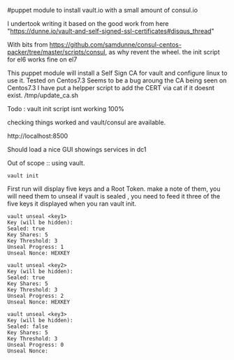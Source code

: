 #puppet module to install vault.io with a small amount of consul.io

I undertook writing it based on the good work from here 
"https://dunne.io/vault-and-self-signed-ssl-certificates#disqus_thread"

With bits from https://github.com/samdunne/consul-centos-packer/tree/master/scripts/consul, as why revent the wheel.  the init script for el6 works fine on el7

This puppet module will install a Self Sign CA for vault and configure linux to use it.  Tested on Centos7.3
Seems to be a bug aroung the CA being seen on Centos7.3 I have put a helpper script to add the CERT via cat if it doesnt exist. /tmp/update_ca.sh

Todo : vault init script isnt working 100% 

checking things worked and vault/consul are available.

http://localhost:8500

Should load a nice GUI showings services in dc1

Out of scope :: using vault.

```
vault init 
```
First run will display five keys and a Root Token.  make a note of them, you will need them to unseal
if vault is sealed , you need to feed it three of the five keys it displayed when you ran vault init.
```
vault unseal <key1>
Key (will be hidden): 
Sealed: true
Key Shares: 5
Key Threshold: 3
Unseal Progress: 1
Unseal Nonce: HEXKEY

vault unseal <key2>
Key (will be hidden): 
Sealed: true
Key Shares: 5
Key Threshold: 3
Unseal Progress: 2
Unseal Nonce: HEXKEY

vault unseal <key3>
Key (will be hidden): 
Sealed: false
Key Shares: 5
Key Threshold: 3
Unseal Progress: 0
Unseal Nonce: 
```

